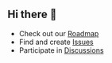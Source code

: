 ## Hi there 👋

- Check out our [Roadmap](https://github.com/orgs/xooom-dev/projects/1)
- Find and create [Issues](https://github.com/xooom-dev/roadmap/issues)
- Participate in [Discussions](https://github.com/xooom-dev/roadmap/discussions)
